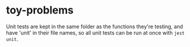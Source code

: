 # toy-problems

Unit tests are kept in the same folder as the functions they're testing, and have 'unit' in their file names, so all unit tests can be run at once with `jest unit`.
